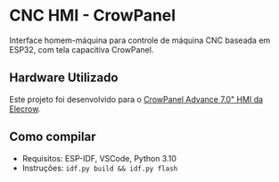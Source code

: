 # CNC HMI - CrowPanel

Interface homem-máquina para controle de máquina CNC baseada em ESP32, com tela capacitiva CrowPanel.

## Hardware Utilizado

Este projeto foi desenvolvido para o [CrowPanel Advance 7.0" HMI da Elecrow](https://www.elecrow.com/crowpanel-advance-7-0-hmi-esp32-ai-display-800x480-artificial-intelligent-ips-touch-screen-support-meshtastic-and-arduino-lvgl-micropython.html).


## Como compilar
- Requisitos: ESP-IDF, VSCode, Python 3.10
- Instruções: `idf.py build && idf.py flash`
